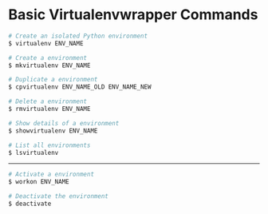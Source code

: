 # Basic Virtualenvwrapper Commands

```sh
# Create an isolated Python environment
$ virtualenv ENV_NAME

# Create a environment
$ mkvirtualenv ENV_NAME

# Duplicate a environment
$ cpvirtualenv ENV_NAME_OLD ENV_NAME_NEW

# Delete a environment
$ rmvirtualenv ENV_NAME

# Show details of a environment
$ showvirtualenv ENV_NAME

# List all environments
$ lsvirtualenv
```

--------------------------------------------------------------------------------
```sh
# Activate a environment
$ workon ENV_NAME

# Deactivate the environment
$ deactivate
```
